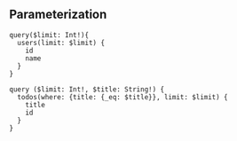 Parameterization
--------------------------------------------
```
query($limit: Int!){
  users(limit: $limit) {
    id
    name
  }
}
```

```
query ($limit: Int!, $title: String!) {
  todos(where: {title: {_eq: $title}}, limit: $limit) {
    title
    id
  }
}
```
